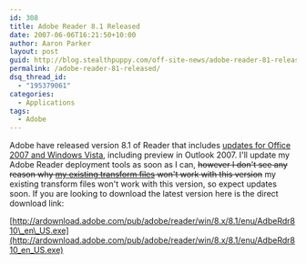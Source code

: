 ```yaml
---
id: 308
title: Adobe Reader 8.1 Released
date: 2007-06-06T16:21:50+10:00
author: Aaron Parker
layout: post
guid: http://blog.stealthpuppy.com/off-site-news/adobe-reader-81-released
permalink: /adobe-reader-81-released/
dsq_thread_id:
  - "195379061"
categories:
  - Applications
tags:
  - Adobe
---
```

Adobe have released version 8.1 of Reader that includes [updates for Office 2007 and Windows Vista](http://itsvista.com/2007/06/acrobat-updated-to-integrate-with-vista-and-office/), including preview in Outlook 2007. I'll update my Adobe Reader deployment tools as soon as I can, <strike>however I don't see any reason why </strike>[<strike>my existing transform files</strike>](https://stealthpuppy.com/deployment/disable-adobe-updater-with-adobe-customization-wizard-8)<strike> won't work with this version</strike> my existing transform files won't work with this version, so expect updates soon. If you are looking to download the latest version here is the direct download link:

[http://ardownload.adobe.com/pub/adobe/reader/win/8.x/8.1/enu/AdbeRdr810\_en\_US.exe](http://ardownload.adobe.com/pub/adobe/reader/win/8.x/8.1/enu/AdbeRdr810_en_US.exe)